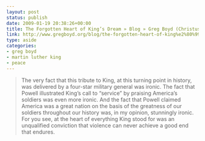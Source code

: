 ```yaml
---
layout: post
status: publish
date: 2009-01-19 20:38:26+00:00
title: The Forgotten Heart of King’s Dream » Blog » Greg Boyd (Christus Victor Ministries)
link: http://www.gregboyd.org/blog/the-forgotten-heart-of-king%e2%80%99s-dream/
type: aside
categories:
- greg boyd
- martin luther king
- peace
---
```


> The very fact that this tribute to King, at this turning point in history, was delivered by a four-star military general was ironic. The fact that Powell illustrated King’s call to “service” by praising America’s soldiers was even more ironic. And the fact that Powell claimed America was a great nation on the basis of the greatness of our soldiers throughout our history was, in my opinion, stunningly ironic. For you see, at the heart of everything King stood for was an unqualified conviction that violence can never achieve a good end that endures.

